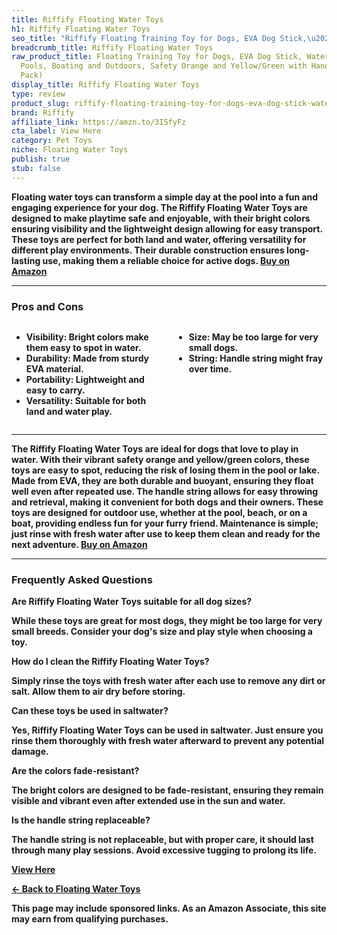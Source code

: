 ```yaml
---
title: Riffify Floating Water Toys
h1: Riffify Floating Water Toys
seo_title: "Riffify Floating Training Toy for Dogs, EVA Dog Stick,\u2026"
breadcrumb_title: Riffify Floating Water Toys
raw_product_title: Floating Training Toy for Dogs, EVA Dog Stick, Water Floating for
  Pools, Boating and Outdoors, Safety Orange and Yellow/Green with Handle String (Two
  Pack)
display_title: Riffify Floating Water Toys
type: review
product_slug: riffify-floating-training-toy-for-dogs-eva-dog-stick-water-floating-for-13b39fb8
brand: Riffify
affiliate_link: https://amzn.to/3ISfyFz
cta_label: View Here
category: Pet Toys
niche: Floating Water Toys
publish: true
stub: false
---
```


<div id="intro" class="full-width">
  <p><strong>Floating water toys can transform a simple day at the pool into a fun and engaging experience for your dog. The Riffify Floating Water Toys are designed to make playtime safe and enjoyable, with their bright colors ensuring visibility and the lightweight design allowing for easy transport. These toys are perfect for both land and water, offering versatility for different play environments. Their durable construction ensures long-lasting use, making them a reliable choice for active dogs. <a href="https://amzn.to/3ISfyFz" rel="nofollow sponsored noopener" target="_blank"><strong>Buy on Amazon</strong></a></p>
</div>

<hr />
<h3 id="pros-cons">Pros and Cons</h3>
<div class="pc-grid" style="display:grid;grid-template-columns:1fr 1fr;gap:16px;">
  <ul>
    <li><strong>Visibility:</strong> Bright colors make them easy to spot in water.</li>
    <li><strong>Durability:</strong> Made from sturdy EVA material.</li>
    <li><strong>Portability:</strong> Lightweight and easy to carry.</li>
    <li><strong>Versatility:</strong> Suitable for both land and water play.</li>
  </ul>
  <ul>
    <li><strong>Size:</strong> May be too large for very small dogs.</li>
    <li><strong>String:</strong> Handle string might fray over time.</li>
  </ul>
</div>
<hr />

<div class="full-width">
  <p>The Riffify Floating Water Toys are ideal for dogs that love to play in water. With their vibrant safety orange and yellow/green colors, these toys are easy to spot, reducing the risk of losing them in the pool or lake. Made from EVA, they are both durable and buoyant, ensuring they float well even after repeated use. The handle string allows for easy throwing and retrieval, making it convenient for both dogs and their owners. These toys are designed for outdoor use, whether at the pool, beach, or on a boat, providing endless fun for your furry friend. Maintenance is simple; just rinse with fresh water after use to keep them clean and ready for the next adventure. <a href="https://amzn.to/3ISfyFz" rel="nofollow sponsored noopener" target="_blank"><strong>Buy on Amazon</strong></a></p>
</div>

<hr />
<h3 id="faqs">Frequently Asked Questions</h3>

<p><strong>Are Riffify Floating Water Toys suitable for all dog sizes?</strong></p>
<p>While these toys are great for most dogs, they might be too large for very small breeds. Consider your dog's size and play style when choosing a toy.</p>

<p><strong>How do I clean the Riffify Floating Water Toys?</strong></p>
<p>Simply rinse the toys with fresh water after each use to remove any dirt or salt. Allow them to air dry before storing.</p>

<p><strong>Can these toys be used in saltwater?</strong></p>
<p>Yes, Riffify Floating Water Toys can be used in saltwater. Just ensure you rinse them thoroughly with fresh water afterward to prevent any potential damage.</p>

<p><strong>Are the colors fade-resistant?</strong></p>
<p>The bright colors are designed to be fade-resistant, ensuring they remain visible and vibrant even after extended use in the sun and water.</p>

<p><strong>Is the handle string replaceable?</strong></p>
<p>The handle string is not replaceable, but with proper care, it should last through many play sessions. Avoid excessive tugging to prolong its life.</p>
<p><a class="btn" href="https://amzn.to/3ISfyFz" target="_blank" rel="nofollow sponsored noopener">View Here</a></p>
<p><a href="/roundups/pet-toys/floating-water-toys/">← Back to Floating Water Toys</a></p>
<aside class="disclosure">This page may include sponsored links. As an Amazon Associate, this site may earn from qualifying purchases.</aside>
